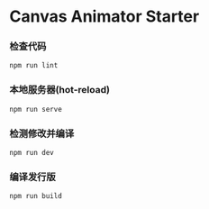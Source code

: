 # Canvas Animator Starter

### 检查代码

```
npm run lint
```

### 本地服务器(hot-reload)

```
npm run serve
```

### 检测修改并编译

```
npm run dev
```

### 编译发行版

```
npm run build
```
